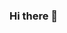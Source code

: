 ### Hi there 👋

<!--
**saifhaq/saifhaq** is a ✨ _special_ ✨ repository because its `README.md` (this file) appears on your GitHub profile.

[![Saif's Github stats](https://github-readme-stats.vercel.app/api?username=saifhaq)](https://github.com/saifhaq)




Here are some ideas to get you started:

- 🔭 I’m currently working on ...
- 🌱 I’m currently learning ...
- 👯 I’m looking to collaborate on ...
- 🤔 I’m looking for help with ...
- 💬 Ask me about ...
- 📫 How to reach me: ...
- 😄 Pronouns: ...
- ⚡ Fun fact: ...
-->

